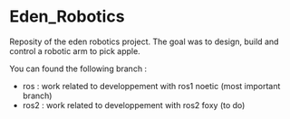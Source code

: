 # Eden_Robotics

Reposity of the eden robotics project. The goal was to design, build and control a robotic arm to pick apple.

You can found the following branch :

- ros : work related to developpement with ros1 noetic (most important branch)
- ros2 : work related to developpement with ros2 foxy (to do)

